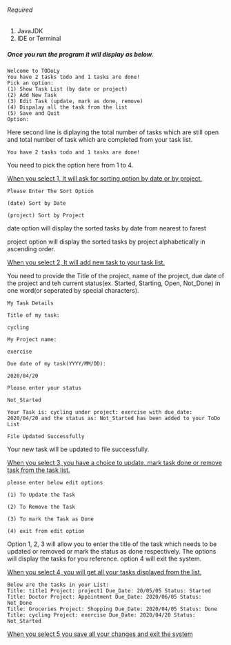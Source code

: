 ###### Required

1. JavaJDK
2. IDE or Terminal



##### Once you run the program it will display as below.

```
Welcome to TODoLy 
You have 2 tasks todo and 1 tasks are done!
Pick an option: 
(1) Show Task List (by date or project) 
(2) Add New Task 
(3) Edit Task (update, mark as done, remove)
(4) Dispalay all the task from the list 
(5) Save and Quit 
Option: 
```

Here second line is diplaying the total number of tasks which are still open and total number of task which are completed from your task list.

```
You have 2 tasks todo and 1 tasks are done!
```

You need to pick the option here from 1 to 4.

<u>When you select 1, It will ask for sorting option by date or by project.</u>

```
Please Enter The Sort Option

(date) Sort by Date

(project) Sort by Project
```

date option will display the sorted tasks by date from nearest to farest

project option will display the sorted tasks by project alphabetically in ascending order.

<u>When you select 2, It will add new task to your task list.</u>

You need to provide the Title of the project, name of the project, due date of the project and teh current status(ex. Started, Starting, Open, Not_Done) in one word(or seperated by special characters).

```
My Task Details

Title of my task: 

cycling

My Project name: 

exercise

Due date of my task(YYYY/MM/DD): 

2020/04/20

Please enter your status

Not_Started

Your Task is: cycling under project: exercise with due_date: 2020/04/20 and the status as: Not_Started has been added to your ToDo List

File Updated Successfully
```

Your new task will be updated to file successfully.

<u>When you select 3, you have a choice to update, mark task done or remove task from the task list.</u>

```
please enter below edit options

(1) To Update the Task

(2) To Remove the Task

(3) To mark the Task as Done

(4) exit from edit option 
```

Option 1, 2, 3 will allow you to enter the title of the task which needs to be updated or removed or mark the status as done respectively. The options will display the tasks for you reference. option 4 will exit the system. 

<u>When you select 4, you will get all your tasks displayed from the list.</u>

```
Below are the tasks in your List: 
Title: title1 Project: project1 Due_Date: 20/05/05 Status: Started
Title: Doctor Project: Appointment Due_Date: 2020/06/05 Status: Not_Done
Title: Groceries Project: Shopping Due_Date: 2020/04/05 Status: Done
Title: cycling Project: exercise Due_Date: 2020/04/20 Status: Not_Started
```

<u>When you select 5 you save all your changes and exit the system</u>

